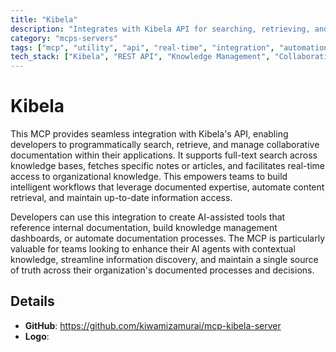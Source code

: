 ```yaml
---
title: "Kibela"
description: "Integrates with Kibela API for searching, retrieving, and accessing collaborative documentation to enhance knowledge management and AI workflows."
category: "mcps-servers"
tags: ["mcp", "utility", "api", "real-time", "integration", "automation"]
tech_stack: ["Kibela", "REST API", "Knowledge Management", "Collaborative Documentation"]
---
```


# Kibela

This MCP provides seamless integration with Kibela's API, enabling developers to programmatically search, retrieve, and manage collaborative documentation within their applications. It supports full-text search across knowledge bases, fetches specific notes or articles, and facilitates real-time access to organizational knowledge. This empowers teams to build intelligent workflows that leverage documented expertise, automate content retrieval, and maintain up-to-date information access.

Developers can use this integration to create AI-assisted tools that reference internal documentation, build knowledge management dashboards, or automate documentation processes. The MCP is particularly valuable for teams looking to enhance their AI agents with contextual knowledge, streamline information discovery, and maintain a single source of truth across their organization's documented processes and decisions.

## Details

- **GitHub**: https://github.com/kiwamizamurai/mcp-kibela-server
- **Logo**: 
